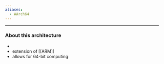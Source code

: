 ```yaml
---
aliases:
  - AArch64
---
```

---

### About this architecture

- 
- extension of [[ARM]]
- allows for 64-bit computing